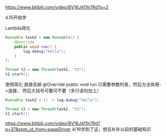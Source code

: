 https://www.bilibili.com/video/BV16J411h7Rd?p=2

4.15开始学



Lambda简化

```java
Runnable task2 = new Runnable() {
    @Override
    public void run() {
        log.debug("hello");
    }
};

Thread t2 = new Thread(task2, "t2");
t2.start();
```

使用简化 直接去掉  @Override public void run 只需要参数列表，然后方法体用->连接， 然后大括号可要可不要（多行语句加上）

```java
Runnable task2 = () -> log.dubug("hello");

Thread t2 = new Thread(task2, "t2");
t2.start();
```

https://www.bilibili.com/video/BV16J411h7Rd?p=37&spm_id_from=pageDriver 4/16学到了这，想去补补以前的基础知识
